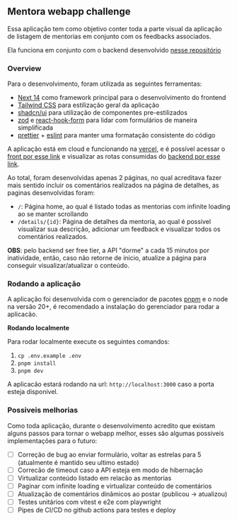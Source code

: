 ## Mentora webapp challenge

Essa aplicação tem como objetivo conter toda a parte visual da aplicação de listagem de mentorias em conjunto com os feedbacks associados.

Ela funciona em conjunto com o backend desenvolvido [nesse repositório](https://github.com/ppessanhadev/mentora-backend-challenge/tree/main)

### Overview

Para o desenvolvimento, foram utilizada as seguintes ferramentas:

- [Next 14](https://nextjs.org/docs) como framework principal para o desenvolvimento do frontend
- [Tailwind CSS](https://django-ninja.dev/) para estilização geral da aplicação
- [shadcn/ui](https://ui.shadcn.com/) para utilização de componentes pre-estilizados
- [zod](https://zod.dev/) e [react-hook-form](https://react-hook-form.com/) para lidar com formulários de maneira simplificada
- [prettier](https://prettier.io/) + [eslint](https://eslint.org/) para manter uma formatação consistente do código

A aplicação está em cloud e funcionando na [vercel](https://vercel.com/), e é possível acessar o [front por esse link](https://mentora-webapp-challenge.vercel.app/) e visualizar as rotas consumidas do [backend por esse link](https://mentora-backend-challenge.onrender.com/api/docs).

Ao total, foram desenvolvidas apenas 2 páginas, no qual acreditava fazer mais sentido incluir os comentários realizados na página de detalhes, as paginas desenvolvidas foram:

- `/`: Página home, ao qual é listado todas as mentorias com infinite loading ao se manter scrollando
- `/details/{id}`: Página de detalhes da mentoria, ao qual é possivel visualizar sua descrição, adicionar um feedback e visualizar todos os comentários realizados.

**OBS**: pelo backend ser free tier, a API "dorme" a cada 15 minutos por inatividade, então, caso não retorne de inicio, atualize a página para conseguir visualizar/atualizar o conteúdo.

### Rodando a aplicação

A aplicação foi desenvolvida com o gerenciador de pacotes [pnpm](https://pnpm.io/pt/) e o node na versão 20+, é recomendado a instalação do gerenciador para rodar a aplicacão.

**Rodando localmente**

Para rodar localmente execute os seguintes comandos:

1. `cp .env.example .env`
2. `pnpm install`
3. `pnpm dev`

A aplicacão estará rodando na url: `http://localhost:3000` caso a porta esteja disponivel.

### Possiveis melhorias

Como toda aplicação, durante o desenvolvimento acredito que existam alguns passos para tornar o webapp melhor, esses são algumas possiveis implementações para o futuro:

- [ ] Correção de bug ao enviar formulário, voltar as estrelas para 5 (atualmente é mantido seu ultimo estado)
- [ ] Correcão de timeout caso a API esteja em modo de hibernação
- [ ] Virtualizar conteúdo listado em relacão as mentorias
- [ ] Paginar com infinite loading e virtualizar conteúdo de comentários
- [ ] Atualização de comentários dinâmicos ao postar (publicou -> atualizou)
- [ ] Testes unitários com vitest e e2e com playwright
- [ ] Pipes de CI/CD no github actions para testes e deploy
